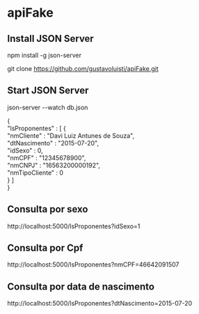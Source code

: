 # apiFake

<h2>Install JSON Server</h2>

npm install -g json-server

git clone https://github.com/gustavoluisti/apiFake.git

<h2>Start JSON Server</h2>

json-server --watch db.json

{ <br />
  "lsProponentes" : [ {<br />
    "nmCliente" : "Davi Luiz Antunes de Souza",<br />
    "dtNascimento" : "2015-07-20",<br />
    "idSexo" : 0,<br />
    "nmCPF" : "12345678900",<br />
    "nmCNPJ" : "16563200000192",<br />
    "nmTipoCliente" : 0<br />
  } ]<br />
}<br />

<h2>Consulta por sexo</h2>

http://localhost:5000/lsProponentes?idSexo=1

<h2>Consulta por Cpf</h2>

http://localhost:5000/lsProponentes?nmCPF=46642091507

<h2>Consulta por data de nascimento</h2>

http://localhost:5000/lsProponentes?dtNascimento=2015-07-20




